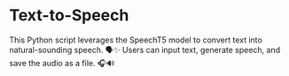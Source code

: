 # Text-to-Speech
This Python script leverages the SpeechT5 model to convert text into natural-sounding speech. 🗣️✨ Users can input text, generate speech, and save the audio as a file. 🎧🔊

